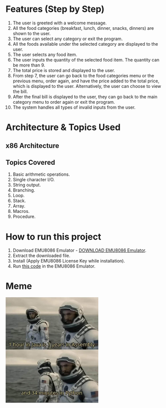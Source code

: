 # Features (Step by Step)
1. The user is greeted with a welcome message.  
2. All the food categories (breakfast, lunch, dinner, snacks, dinners) are shown to the user.  
3. The user can select any category or exit the program.  
4. All the foods available under the selected category are displayed to the user.  
5. The user selects any food item.  
6. The user inputs the quantity of the selected food item. The quantity can be more than 9.  
7. The total price is stored and displayed to the user.  
8. From step 7, the user can go back to the food categories menu or the previous menu, order again, and have the price added to the total price, which is displayed to the user. Alternatively, the user can choose to view the bill.  
9. After the final bill is displayed to the user, they can go back to the main category menu to order again or exit the program.  
10. The system handles all types of invalid inputs from the user.

# Architecture & Topics Used
## x86 Architecture
## Topics Covered
1. Basic arithmetic operations.
2. Single character I/O.
3. String output.
4. Branching.
5. Loop.
6. Stack.
7. Array.
8. Macros.
9. Procedure.

# How to run this project
1. Download EMU8086 Emulator - [DOWNLOAD EMU8086 Emulator](https://github.com/Fathin-Ishrak-Romeo/Food-ordering-system-at-restaurant-using-Assembly-Language/blob/main/emu8086-windows.zip).
2. Extract the downloaded file.
3. Install (Apply EMU8086 License Key while installation).
4. Run [this code](https://github.com/Fathin-Ishrak-Romeo/Food-ordering-system-at-restaurant-using-Assembly-Language/blob/main/Food%20Ordering%20System%20at%20Restaurant%20(User%20Interface).asm) in the EMU8086 Emulator. 

# Meme
<img src="meme/meme.png" alt="Meme" width="300">
